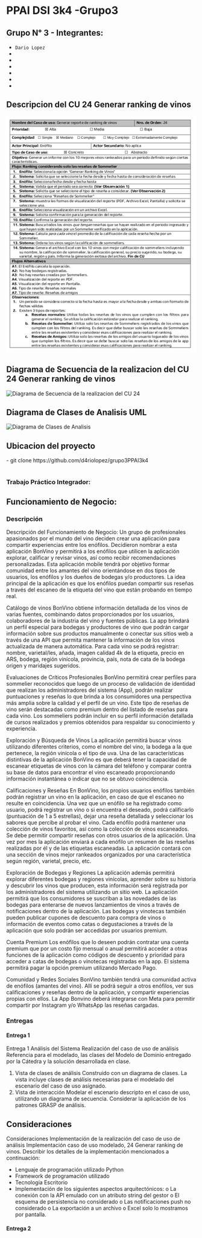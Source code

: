 # PPAI DSI 3k4 -Grupo3

<h2> Grupo N° 3 - Integrantes: </h2>

- `Dario Lopez`
- ` `
- ` `
- ` `
- ` `
- ` `
- ` `

<h2>Descripcion del CU 24 Generar ranking de vinos</h2>
<img alt="CU 24 Generar ranking de vinos" src="https://github.com/d4riolopez/grupo3PPAI3k4/blob/dario/CU24%20Generar%20ranking%20de%20vinos.png" title="CU 24 Generar ranking de vinos"/>

<h2>Diagrama de Secuencia de la realizacion del CU 24 Generar ranking de vinos</h2>
<img alt="Diagrama de Secuencia de la realizacion del CU 24" src="/home/dario/proyectosvisualcode/PPAIDSI3k4/grupo3PPAI3k4/Bonvino.html" title="Diagrama de Secuencia de la realizacion del CU 24"/>

<h2>Diagrama de Clases de Analisis UML</h2>
<img alt="Diagrama de Clases de Analisis" src="/home/dario/proyectosvisualcode/PPAIDSI3k4/grupo3PPAI3k4/Diagrama_de_Clases.html" title="Diagrama de Clases de Analisis"/>


<h2>Ubicacion del proyecto</h2>
- git clone https://github.com/d4riolopez/grupo3PPAI3k4


# <H3>Trabajo Práctico Integrador: </H3>

## Funcionamiento de Negocio:

### Descripción

Descripción del Funcionamiento de Negocio:
Un grupo de profesionales apasionados por el mundo del vino deciden crear una aplicación para compartir experiencias entre los enófilos. Decidieron nombrar a esta aplicación BonVino y permitirá a los enófilos que utilicen la aplicación explorar, calificar y revisar vinos, así como recibir recomendaciones personalizadas.
Esta aplicación mobile tendrá por objetivo formar comunidad entre los amantes del vino orientándose en dos tipos de usuarios, los enófilos y los dueños de bodegas y/o productores. La idea principal de la aplicación es que los enófilos puedan compartir sus reseñas a través del escaneo de la etiqueta del vino que están probando en tiempo real.

Catálogo de vinos
BonVino obtiene información detallada de los vinos de varias fuentes, combinando datos proporcionados por los usuarios, colaboradores de la industria del vino y fuentes públicas.
La app brindará un perfil especial para bodegas y productores de vino que podrán cargar información sobre sus productos manualmente o conectar sus sitios web a través de una API que permita mantener la información de los vinos actualizada de manera automática. Para cada vino se podrá registrar: nombre, varietal/les, añada, imagen calidad 4k de la etiqueta, precio en ARS, bodega, región vinícola, provincia, país, nota de cata de la bodega origen y maridajes sugeridos.

Evaluaciones de Críticos Profesionales
BonVino permitirá crear perfiles para sommelier reconocidos que luego de un proceso de validación de identidad que realizan los administradores del sistema (App), podrán realizar puntuaciones y reseñas lo que brinda a los consumidores una perspectiva más amplia sobre la calidad y el perfil de un vino. Este tipo de reseñas de vino serán destacadas como premium dentro del listado de reseñas para cada vino. Los sommeliers podrán incluir en su perfil información detallada de cursos realizados y premios obtenidos para respaldar su conocimiento y experiencia.

Exploración y Búsqueda de Vinos
La aplicación permitirá buscar vinos utilizando diferentes criterios, como el nombre del vino, la bodega a la que pertenece, la región vinícola o el tipo de uva. Una de las características distintivas de la aplicación BonVino es que deberá tener la capacidad de escanear etiquetas de vinos con la cámara del teléfono y comparar contra su base de datos para encontrar el vino escaneado proporcionando información instantánea o indicar que no se obtuvo coincidencia.

Calificaciones y Reseñas
En BonVino, los propios usuarios enófilos también podrán registrar un vino en la aplicación, en caso de que el escaneo no resulte en coincidencia. Una vez que un enófilo se ha registrado como usuario, podrá registrar un vino o si encuentra el deseado, podrá calificarlo (puntuación de 1 a 5 estrellas), dejar una reseña detallada
y seleccionar los sabores que percibe al probar el vino. Cada enófilo podrá mantener una colección de vinos favoritos, así como la colección de vinos escaneados. Se debe permitir compartir reseñas con otros usuarios de la aplicación.
Una vez por mes la aplicación enviará a cada enófilo un resumen de las reseñas realizadas por él y de las etiquetas escaneadas. La aplicación contará con una sección de vinos mejor rankeados organizados por una característica según región, varietal, precio, etc.

Exploración de Bodegas y Regiones
La aplicación además permitirá explorar diferentes bodegas y regiones vinícolas, aprender sobre su historia y descubrir los vinos que producen, esta información será registrada por los administradores del sistema utilizando un sitio web.
La aplicación permitirá que los consumidores se suscriban a las novedades de las bodegas para enterarse de nuevos lanzamientos de vinos a través de notificaciones dentro de la aplicación.
Las bodegas y vinotecas también pueden publicar cupones de descuento para compra de vinos o información de eventos como catas o degustaciones a través de la aplicación que solo podrán ser accedidas por usuarios premium.

Cuenta Premium
Los enófilos que lo deseen podrán contratar una cuenta premium que por un costo fijo mensual o anual permitirá acceder a otras funciones de la aplicación como códigos de descuento y prioridad para acceder a catas de bodegas o vinotecas registradas en la app. El sistema permitirá pagar la opción premium utilizando Mercado Pago.

Comunidad y Redes Sociales
BonVino también tendrá una comunidad activa de enófilos (amantes del vino). Allí se podrá seguir a otros enófilos, ver sus calificaciones y reseñas dentro de la aplicación, y compartir experiencias propias con ellos.
La App Bonvino deberá integrarse con Meta para permitir compartir por Instagram y/o WhatsApp las reseñas cargadas.

### Entregas

#### Entrega 1
Entrega 1
Análisis del Sistema
Realización del caso de uso de análisis
Referencia para el modelado, las clases del Modelo de Dominio entregado por la Cátedra y la solución desarrollada en clase.

1. Vista de clases de análisis
Construido con un diagrama de clases.
La vista incluye clases de análisis necesarias para el modelado del escenario del caso de uso asignado.
2. Vista de interacción
Modelar el escenario descripto en el caso de uso, utilizando un diagrama de secuencia. Considerar la aplicación de los patrones GRASP de análisis.

## Consideraciones
Consideraciones
Implementación de la realización del caso de uso de análisis
Implementación caso de uso modelado, 24 Generar ranking de vinos.
Describir los detalles de la implementación mencionados a continuación:
- Lenguaje de programación utilizado Python
- Framework de programación utilizado
- Tecnología Escritorio
- Implementación de los siguientes aspectos arquitectónicos:
o La conexión con la API emulado con un atributo string del gestor
o El esquema de persistencia no considerado
o Las notificaciones push no considerado
o La exportación a un archivo o Excel solo lo mostramos por pantalla. 
   
#### Entrega 2

   
   
